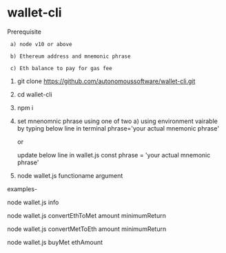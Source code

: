 # wallet-cli

Prerequisite

     a) node v10 or above
 
     b) Ethereum address and mnemonic phrase
 
     c) Eth balance to pay for gas fee


1) git clone https://github.com/autonomoussoftware/wallet-cli.git

2) cd wallet-cli

3) npm i

4) set mnenomnic phrase using one of two 
    a) using environment vairable by typing below line in terminal
    phrase='your actual mnemonic phrase'

    or

    update below line in wallet.js 
    const phrase = 'your actual mnemonic phrase'

5) node wallet.js functioname argument

examples- 

node wallet.js info

node wallet.js convertEthToMet amount minimumReturn

node wallet.js convertMetToEth amount minimumReturn

node wallet.js buyMet ethAmount
